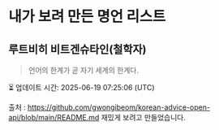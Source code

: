 # 내가 보려 만든 명언 리스트

##  루트비히 비트겐슈타인(철학자)
> 언어의 한계가 곧 자기 세계의 한계다.


⏳ 업데이트 시간: 2025-06-19 07:25:06 (UTC)

출처 : https://github.com/gwongibeom/korean-advice-open-api/blob/main/README.md
재밌게 보려고 만들었습니다.

